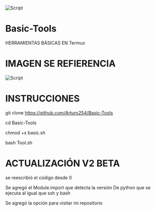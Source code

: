 <p align="centre">
<img src="https://srv5.fireload.com/core/cache/plugins/imageviewer/1010682/df9247e627b8ed96c50e840db6b432a853d5ba474e2417bba4fedd68d956674a/1100x1100_cropped.jpg" alt="Script">
</p>

# Basic-Tools
HERRAMIENTAS BÁSICAS EN Termux 

# IMAGEN SE REFIERENCIA


<p align="centre">
<img src="https://i.ibb.co/CsBk0v2/Screenshot-20220928-083034-com-termux.jpg" alt="Script">
</p> 


# INSTRUCCIONES 
git clone https://github.com/Arturo254/Basic-Tools


cd Basic-Tools 


chmod +x basic.sh 

bash Tool.sh 

# ACTUALIZACIÓN V2 BETA
 

 se reescribió el código desde 0

 Se agregó el Module.import que detecta la versión
De python que se ejecuta al igual que ssh y bash

 Se agregó la opción para visitar mi repositorio


